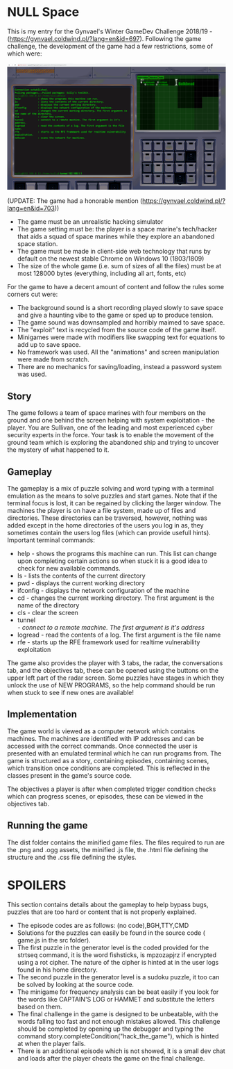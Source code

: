 # NULL Space
This is my entry for the Gynvael's Winter GameDev Challenge 2018/19 - (https://gynvael.coldwind.pl/?lang=en&id=697). Following the game challenge, the development of the game had a few restrictions, some of which were:

![alt text](https://github.com/ognjenkatic/web-game-nullspace/blob/master/sreen.png?raw=true)

(UPDATE: The game had a honorable mention (https://gynvael.coldwind.pl/?lang=en&id=703))

- The game must be an unrealistic hacking simulator
- The game setting must be: the player is a space marine's tech/hacker that aids a squad of space marines while they explore an abandoned space station.
- The game must be made in client-side web technology that runs by default on the newest stable Chrome on Windows 10 (1803/1809)
- The size of the whole game (i.e. sum of sizes of all the files) must be at most 128000 bytes (everything, including all art, fonts, etc)

For the game to have a decent amount of content and follow the rules some corners cut were:

- The background sound is a short recording played slowly to save space and give a haunting vibe to the game or sped up to produce tension.
- The game sound was downsampled and horribly maimed to save space.
- The "exploit" text is recycled from the source code of the game itself.
- Minigames were made with modifiers like swapping text for equations to add up to save space.
- No framework was used. All the "animations" and screen manipulation were made from scratch.
- There are no mechanics for saving/loading, instead a password system was used.

## Story

The game follows a team of space marines with four members on the ground and one behind the screen helping with system exploitation - the player. You are Sullivan, one of the leading and most experienced cyber security experts in the force. Your task is to enable the movement of the ground team which is exploring the abandoned ship and trying to uncover the mystery of what happened to it. 

## Gameplay

The gameplay is a mix of puzzle solving and word typing with a terminal emulation as the means to solve puzzles and start games. Note that if the terminal focus is lost, it can be regained by clicking the larger window. The machines the player is on have a file system, made up of files and directories. These directories can be traversed, however, nothing was added except in the home directories of the users you log in as, they sometimes contain the users log files (which can provide usefull hints). Important terminal commands:

- help - shows the programs this machine can run. This list can change upon completing certain actions so when stuck it is a good idea to check for new available commands.
- ls - lists the contents of the current directory
- pwd - displays the current working directory
- ifconfig - displays the network configuration of the machine
- cd <directoryname> - changes the current working directory. The first argument is the name of the directory
- cls - clear the screen
- tunnel <address> - connect to a remote machine. The first argument is it's address
- logread <filename> - read the contents of a log. The first argument is the file name
- rfe - starts up the RFE framework used for realtime vulnerability exploitation

The game also provides the player with 3 tabs, the radar, the conversations tab, and the objectives tab, these can be opened using the buttons on the upper left part of the radar screen. Some puzzles have stages in which they unlock the use of NEW PROGRAMS, so the help command should be run when stuck to see if new ones are available!

## Implementation

The game world is viewed as a computer network which contains machines. The machines are identified with IP addresses and can be accessed with the correct commands. Once connected the user is presented with an emulated terminal which he can run programs from. The game is structured as a story, containing episodes, containing scenes, which transition once conditions are completed. This is reflected in the classes present in the game's source code. 

The objectives a player is after when completed trigger condition checks which can progress scenes, or episodes, these can be viewed in the objectives tab.

## Running the game

The dist folder contains the minified game files. The files required to run are the .png and .ogg assets, the minified .js file, the .html file defining the structure and the .css file defining the styles.

# SPOILERS

This section contains details about the gameplay to help bypass bugs, puzzles that are too hard or content that is not properly explained.

- The episode codes are as follows: (no code),BGH,TTY,CMD
- Solutions for the puzzles can easily be found in the source code ( game.js in the src folder).
- The first puzzle in the generator level is the coded provided for the strtseq command, it is the word fishsticks, is mpzozapjrz if encrypted using a rot cipher. The nature of the cipher is hinted at in the user logs found in his home directory.
- The second puzzle in the generator level is a sudoku puzzle, it too can be solved by looking at the source code.
- The minigame for frequency analysis can be beat easily if you look for the words like CAPTAIN'S LOG or HAMMET and substitute the letters based on them.
- The final challenge in the game is designed to be unbeatable, with the words falling too fast and not enough mistakes allowed. This challenge should be completed by opening up the debugger and typing the command story.completeCondition("hack_the_game"), which is hinted at when the player fails.
- There is an additional episode which is not showed, it is a small dev chat and loads after the player cheats the game on the final challenge.
